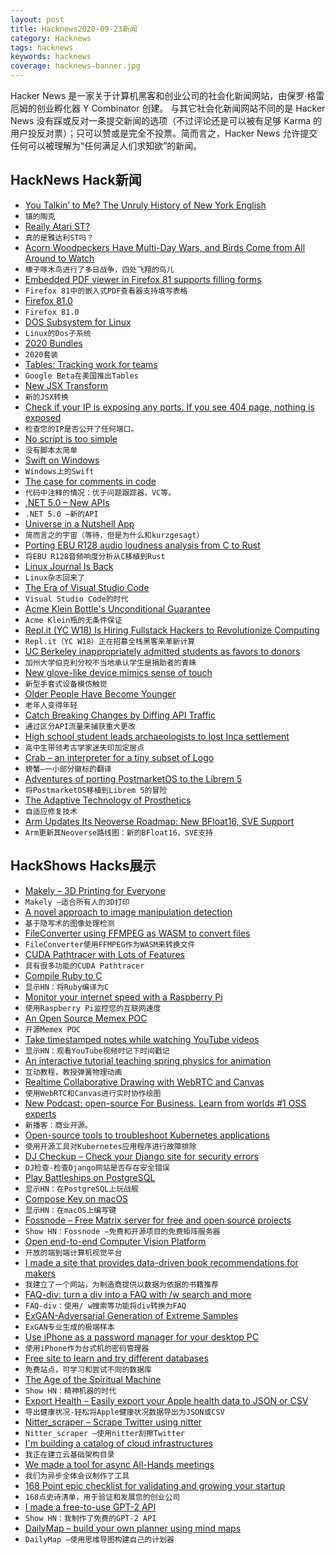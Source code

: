 ```yaml
---
layout: post
title: Hacknews2020-09-23新闻
category: Hacknews
tags: hacknews
keywords: hacknews
coverage: hacknews-banner.jpg
---
```


Hacker News 是一家关于计算机黑客和创业公司的社会化新闻网站，由保罗·格雷厄姆的创业孵化器 Y Combinator 创建。
与其它社会化新闻网站不同的是 Hacker News 没有踩或反对一条提交新闻的选项（不过评论还是可以被有足够 Karma 的用户投反对票）；只可以赞或是完全不投票。简而言之，Hacker News 允许提交任何可以被理解为“任何满足人们求知欲”的新闻。

## HackNews Hack新闻


- [You Talkin’ to Me? The Unruly History of New York English](https://literaryreview.co.uk/tawk-of-the-town)
- `镇的陶克`
- [Really Atari ST?](http://www.os2museum.com/wp/really-atari-st/)
- `真的是雅达利ST吗？`
- [Acorn Woodpeckers Have Multi-Day Wars, and Birds Come from All Around to Watch](https://www.atlasobscura.com/articles/acrorn-woodpecker-wars)
- `橡子啄木鸟进行了多日战争，四处飞翔的鸟儿`
- [Embedded PDF viewer in Firefox 81 supports filling forms](https://support.mozilla.org/en-US/kb/view-pdf-files-firefox-or-choose-another-viewer)
- `Firefox 81中的嵌入式PDF查看器支持填写表格`
- [Firefox 81.0](https://www.mozilla.org/en-US/firefox/81.0/releasenotes/)
- `Firefox 81.0`
- [DOS Subsystem for Linux](https://github.com/charliesome/doslinux)
- `Linux的Dos子系统`
- [2020 Bundles](https://stratechery.com/2020/2020-bundles/)
- `2020套装`
- [Tables: Tracking work for teams](https://blog.google/technology/area-120/tables/)
- `Google Beta在美国推出Tables`
- [New JSX Transform](https://reactjs.org/blog/2020/09/22/introducing-the-new-jsx-transform.html)
- `新的JSX转换`
- [Check if your IP is exposing any ports. If you see 404 page, nothing is exposed](https://me.shodan.io/)
- `检查您的IP是否公开了任何端口。`
- [No script is too simple](https://nicolasbouliane.com/blog/no-script-is-too-simple)
- `没有脚本太简单`
- [Swift on Windows](https://swift.org/blog/swift-on-windows/)
- `Windows上的Swift`
- [The case for comments in code](https://notes.eatonphil.com/the-case-for-comments-in-code.html)
- `代码中注释的情况：优于问题跟踪器，VC等。`
- [.NET 5.0 – New APIs](https://blog.ndepend.com/top-10-net-5-0-new-apis/)
- `.NET 5.0 –新的API`
- [Universe in a Nutshell App](https://shop-us.kurzgesagt.org/products/universe-in-a-nutshell-app)
- `简而言之的宇宙（等待，但是为什么和kurzgesagt）`
- [Porting EBU R128 audio loudness analysis from C to Rust](https://coaxion.net/blog/2020/09/porting-ebu-r128-audio-loudness-analysis-from-c-to-rust/)
- `将EBU R128音频响度分析从C移植到Rust`
- [Linux Journal Is Back](https://www.linuxjournal.com/content/linux-journal-back)
- `Linux杂志回来了`
- [The Era of Visual Studio Code](https://blog.robenkleene.com/2020/09/21/the-era-of-visual-studio-code/)
- `Visual Studio Code的时代`
- [Acme Klein Bottle's Unconditional Guarantee](https://www.kleinbottle.com/guarantee.htm)
- `Acme Klein瓶的无条件保证`
- [Repl.it (YC W18) Is Hiring Fullstack Hackers to Revolutionize Computing](https://repl.it/site/jobs)
- `Repl.it（YC W18）正在招募全栈黑客来革新计算`
- [UC Berkeley inappropriately admitted students as favors to donors](https://www.auditor.ca.gov/reports/2019-113/sections.html#section1)
- `加州大学伯克利分校不当地承认学生是捐助者的青睐`
- [New glove-like device mimics sense of touch](https://newsroom.unsw.edu.au/news/science-tech/new-glove-device-mimics-sense-touch)
- `新型手套式设备模仿触觉`
- [Older People Have Become Younger](https://www.jyu.fi/en/current/archive/2020/09/older-people-have-become-younger-physical-and-cognitive-function-have-improved-meaningfully-in-30-years)
- `老年人变得年轻`
- [Catch Breaking Changes by Diffing API Traffic](https://www.akitasoftware.com/blog/2020/9/22/faster-better-earlier-catch-breaking-changes-by-diffing-api-behavior)
- `通过区分API流量来捕获重大更改`
- [High school student leads archaeologists to lost Inca settlement](https://www.theartnewspaper.com/news/high-school-student-leads-archaeologists-to-lost-inca-settlement)
- `高中生带领考古学家迷失印加定居点`
- [Crab – an interpreter for a tiny subset of Logo](http://beyondloom.com/crab)
- `螃蟹–一小部分徽标的翻译`
- [Adventures of porting PostmarketOS to the Librem 5](https://puri.sm/posts/adventures-of-porting-postmarketos-to-the-librem-5/)
- `将PostmarketOS移植到Librem 5的冒险`
- [The Adaptive Technology of Prosthetics](https://www.newamerica.org/weekly/adaptive-technology-prosthetics/)
- `自适应修复技术`
- [Arm Updates Its Neoverse Roadmap: New BFloat16, SVE Support](https://fuse.wikichip.org/news/4564/arm-updates-its-neoverse-roadmap-new-bfloat16-sve-support/)
- `Arm更新其Neoverse路线图：新的BFloat16，SVE支持`


## HackShows Hacks展示

- [ Makely – 3D Printing for Everyone](https://makely.me)
- `Makely –适合所有人的3D打印`
- [ A novel approach to image manipulation detection](https://github.com/dennis-tra/image-stego)
- `基于隐写术的图像处理检测`
- [ FileConverter using FFMPEG as WASM to convert files](https://fileconverter.digital/)
- `FileConverter使用FFMPEG作为WASM来转换文件`
- [ CUDA Pathtracer with Lots of Features](https://github.com/jan-van-bergen/GPU-Pathtracer)
- `具有很多功能的CUDA Pathtracer`
- [ Compile Ruby to C](https://github.com/agrafix/rubyspeed)
- `显示HN：将Ruby编译为C`
- [ Monitor your internet speed with a Raspberry Pi](https://perryizgr8.github.io/raspberry-pi/2020/09/20/monitoring-speed-rpi.html)
- `使用Raspberry Pi监控您的互联网速度`
- [ An Open Source Memex POC](http://steveliu.co/memex)
- `开源Memex POC`
- [ Take timestamped notes while watching YouTube videos](https://annotate.tv)
- `显示HN：观看YouTube视频时记下时间戳记`
- [ An interactive tutorial teaching spring physics for animation](https://joshwcomeau.com/animation/a-friendly-introduction-to-spring-physics/)
- `互动教程，教授弹簧物理动画`
- [ Realtime Collaborative Drawing with WebRTC and Canvas](https://github.com/nyxtom/drawing-webrtc)
- `使用WebRTC和Canvas进行实时协作绘图`
- [ New Podcast: open-source For Business. Learn from worlds #1 OSS experts](https://podcasts.apple.com/us/podcast/open-source-for-business/id1525973271)
- `新播客：商业开源。`
- [ Open-source tools to troubleshoot Kubernetes applications](https://troubleshoot.sh/)
- `使用开源工具对Kubernetes应用程序进行故障排除`
- [ DJ Checkup – Check your Django site for security errors](https://djcheckup.com/)
- `DJ检查-检查Django网站是否存在安全错误`
- [ Play Battleships on PostgreSQL](https://github.com/Firemoon777/sql-battleships)
- `显示HN：在PostgreSQL上玩战舰`
- [ Compose Key on macOS](https://github.com/Granitosaurus/macos-compose)
- `显示HN：在macOS上编写键`
- [ Fossnode – Free Matrix server for free and open source projects](https://element.fossnode.net)
- `Show HN：Fossnode –免费和开源项目的免费矩阵服务器`
- [ Open end-to-end Computer Vision Platform](https://picsellia.com/)
- `开放的端到端计算机视觉平台`
- [ I made a site that provides data-driven book recommendations for makers](https://makerreads.com/)
- `我建立了一个网站，为制造商提供以数据为依据的书籍推荐`
- [ FAQ-div: turn a div into a FAQ with /w search and more](https://faq-div.com/)
- `FAQ-div：使用/ w搜索等功能将div转换为FAQ`
- [ ExGAN-Adversarial Generation of Extreme Samples](https://github.com/Stream-AD/exgan)
- `ExGAN专业生成的极端样本`
- [ Use iPhone as a password manager for your desktop PC](https://outercorner.com/blog/2020/09/your-secrets-now-on-windows/)
- `使用iPhone作为台式机的密码管理器`
- [ Free site to learn and try different databases](https://learndatabases.dev/)
- `免费站点，可学习和尝试不同的数据库`
- [ The Age of the Spiritual Machine](https://spirals.blog/articles/our-new-species-pt-1/)
- `Show HN：精神机器的时代`
- [ Export Health – Easily export your Apple health data to JSON or CSV](https://exporthealth.app/)
- `导出健康状况-轻松将Apple健康状况数据导出为JSON或CSV`
- [ Nitter_scraper – Scrape Twitter using nitter](https://github.com/dgnsrekt/nitter_scraper.git)
- `Nitter_scraper –使用nitter刮擦Twitter`
- [ I'm building a catalog of cloud infrastructures](https://scaffold.sh)
- `我正在建立云基础架构目录`
- [ We made a tool for async All-Hands meetings](item?id=24552878)
- `我们为异步全体会议制作了工具`
- [ 168 Point epic checklist for validating and growing your startup](https://www.remoteworkly.co/the-ultimate-startup-checklist)
- `168点史诗清单，用于验证和发展您的创业公司`
- [ I made a free-to-use GPT-2 API](https://www.booste.io/pretrained-models)
- `Show HN：我制作了免费的GPT-2 API`
- [ DailyMap – build your own planner using mind maps](https://www.dailymap.app/)
- `DailyMap –使用思维导图构建自己的计划器`

